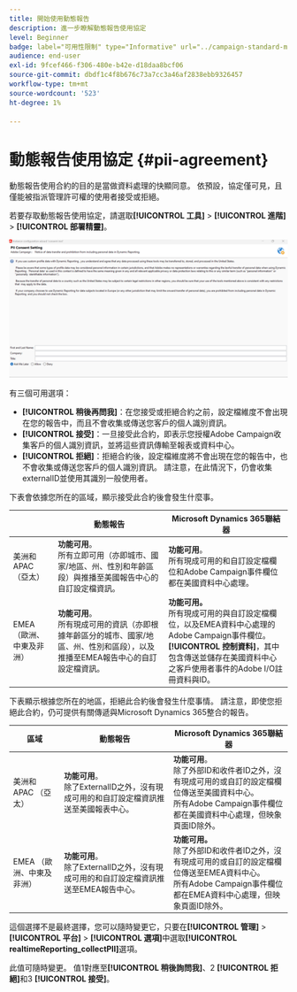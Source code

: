 ```yaml
---
title: 開始使用動態報告
description: 進一步瞭解動態報告使用協定
level: Beginner
badge: label="可用性限制" type="Informative" url="../campaign-standard-migration-home.md" tooltip="僅限Campaign Standard已移轉的使用者"
audience: end-user
exl-id: 9fcef466-f306-480e-b42e-d18daa8bcf06
source-git-commit: dbdf1c4f8b676c73a7cc3a46af2838ebb9326457
workflow-type: tm+mt
source-wordcount: '523'
ht-degree: 1%

---
```


# 動態報告使用協定 {#pii-agreement}

動態報告使用合約的目的是當做資料處理的快顯同意。 依預設，協定僅可見，且僅能被指派管理許可權的使用者接受或拒絕。

若要存取動態報告使用協定，請選取&#x200B;**[!UICONTROL 工具]** > **[!UICONTROL 進階]** > **[!UICONTROL 部署精靈]**。

![](assets/pii-agreement.png)

有三個可用選項：

* **[!UICONTROL 稍後再問我]**：在您接受或拒絕合約之前，設定檔維度不會出現在您的報告中，而且不會收集或傳送您客戶的個人識別資訊。
* **[!UICONTROL 接受]**：一旦接受此合約，即表示您授權Adobe Campaign收集客戶的個人識別資訊，並將這些資訊傳輸至報表或資料中心。
* **[!UICONTROL 拒絕]**：拒絕合約後，設定檔維度將不會出現在您的報告中，也不會收集或傳送您客戶的個人識別資訊。 請注意，在此情況下，仍會收集externalID並使用其識別一般使用者。

下表會依據您所在的區域，顯示接受此合約後會發生什麼事。

|  | 動態報告 | Microsoft Dynamics 365聯結器 |
|---|---|---|
| 美洲和APAC （亞太） | **功能可用**。 <br>所有立即可用（亦即城市、國家/地區、州、性別和年齡區段）與推播至美國報告中心的自訂設定檔資訊。 | **功能可用**。 <br>所有現成可用的和自訂設定檔欄位和Adobe Campaign事件欄位都在美國資料中心處理。 |
| EMEA （歐洲、中東及非洲） | **功能可用**。 <br>所有現成可用的資訊（亦即根據年齡區分的城市、國家/地區、州、性別和區段），以及推播至EMEA報告中心的自訂設定檔資訊。 | **功能可用。** <br>所有現成可用的與自訂設定檔欄位，以及EMEA資料中心處理的Adobe Campaign事件欄位。 <br>**[!UICONTROL 控制資料&#x200B;]**，其中包含傳送並儲存在美國資料中心之客戶使用者事件的Adobe I/O註冊資料與ID。 |

下表顯示根據您所在的地區，拒絕此合約後會發生什麼事情。 請注意，即使您拒絕此合約，仍可提供有關傳遞與Microsoft Dynamics 365整合的報告。

| 區域 | 動態報告 | Microsoft Dynamics 365聯結器 |
|---|---|---|
| 美洲和APAC （亞太） | **功能可用**。 <br>除了ExternalID之外，沒有現成可用的和自訂設定檔資訊推送至美國報表中心。 | **功能可用**。 <br>除了外部ID和收件者ID之外，沒有現成可用的或自訂的設定檔欄位傳送至美國資料中心。 <br>所有Adobe Campaign事件欄位都在美國資料中心處理，但映象頁面ID除外。 |
| EMEA （歐洲、中東及非洲） | **功能可用**。 <br>除了ExternalID之外，沒有現成可用的和自訂設定檔資訊推送至EMEA報告中心。 | **功能可用。** <br>除了外部ID和收件者ID之外，沒有現成可用的或自訂的設定檔欄位傳送至EMEA資料中心。 <br>所有Adobe Campaign事件欄位都在EMEA資料中心處理，但映象頁面ID除外。 |

這個選擇不是最終選擇，您可以隨時變更它，只要在&#x200B;**[!UICONTROL 管理]** > **[!UICONTROL 平台]** > **[!UICONTROL 選項]**&#x200B;中選取&#x200B;**[!UICONTROL realtimeReporting_collectPII]**&#x200B;選項。

此值可隨時變更。 值1對應至&#x200B;**[!UICONTROL 稍後詢問我]**、2 **[!UICONTROL 拒絕]**&#x200B;和3 **[!UICONTROL 接受]**。

